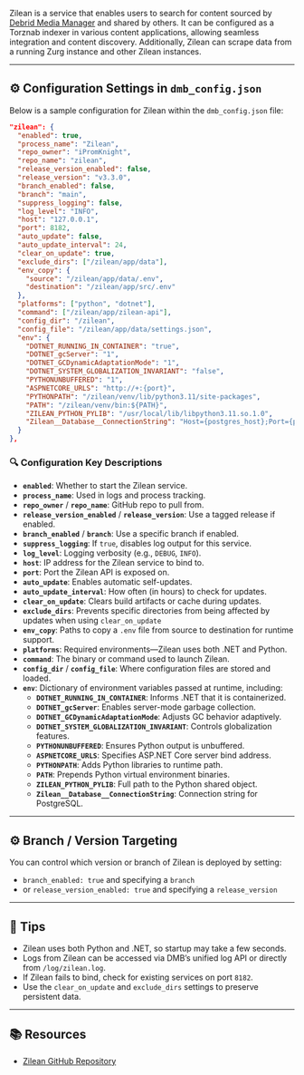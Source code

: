 Zilean is a service that enables users to search for content sourced by [Debrid Media Manager](https://github.com/debridmediamanager/) and shared by others. It can be configured as a Torznab indexer in various content applications, allowing seamless integration and content discovery. Additionally, Zilean can scrape data from a running Zurg instance and other Zilean instances. 

---

## ⚙️ Configuration Settings in `dmb_config.json`

Below is a sample configuration for Zilean within the `dmb_config.json` file:

```json
"zilean": {
  "enabled": true,
  "process_name": "Zilean",
  "repo_owner": "iPromKnight",
  "repo_name": "zilean",
  "release_version_enabled": false,
  "release_version": "v3.3.0",
  "branch_enabled": false,
  "branch": "main",
  "suppress_logging": false,
  "log_level": "INFO",
  "host": "127.0.0.1",
  "port": 8182,
  "auto_update": false,
  "auto_update_interval": 24,
  "clear_on_update": true,
  "exclude_dirs": ["/zilean/app/data"],
  "env_copy": {
    "source": "/zilean/app/data/.env",
    "destination": "/zilean/app/src/.env"
  },
  "platforms": ["python", "dotnet"],
  "command": ["/zilean/app/zilean-api"],
  "config_dir": "/zilean",
  "config_file": "/zilean/app/data/settings.json",
  "env": {
    "DOTNET_RUNNING_IN_CONTAINER": "true",
    "DOTNET_gcServer": "1",
    "DOTNET_GCDynamicAdaptationMode": "1",
    "DOTNET_SYSTEM_GLOBALIZATION_INVARIANT": "false",
    "PYTHONUNBUFFERED": "1",
    "ASPNETCORE_URLS": "http://+:{port}",
    "PYTHONPATH": "/zilean/venv/lib/python3.11/site-packages",
    "PATH": "/zilean/venv/bin:${PATH}",
    "ZILEAN_PYTHON_PYLIB": "/usr/local/lib/libpython3.11.so.1.0",
    "Zilean__Database__ConnectionString": "Host={postgres_host};Port={postgres_port};Database=zilean;Username={postgres_user};Password={postgres_password};Timeout=300;CommandTimeout=3600;"
  }
},
```

### 🔍 Configuration Key Descriptions

- **`enabled`**: Whether to start the Zilean service.
- **`process_name`**: Used in logs and process tracking.
- **`repo_owner`** / **`repo_name`**: GitHub repo to pull from.
- **`release_version_enabled`** / **`release_version`**: Use a tagged release if enabled.
- **`branch_enabled`** / **`branch`**: Use a specific branch if enabled.
- **`suppress_logging`**: If `true`, disables log output for this service.
- **`log_level`**: Logging verbosity (e.g., `DEBUG`, `INFO`).
- **`host`**: IP address for the Zilean service to bind to.
- **`port`**: Port the Zilean API is exposed on.
- **`auto_update`**: Enables automatic self-updates.
- **`auto_update_interval`**: How often (in hours) to check for updates.
- **`clear_on_update`**: Clears build artifacts or cache during updates.
- **`exclude_dirs`**: Prevents specific directories from being affected by updates when using `clear_on_update`
- **`env_copy`**: Paths to copy a `.env` file from source to destination for runtime support.
- **`platforms`**: Required environments—Zilean uses both .NET and Python.
- **`command`**: The binary or command used to launch Zilean.
- **`config_dir`** / **`config_file`**: Where configuration files are stored and loaded.
- **`env`**: Dictionary of environment variables passed at runtime, including:
  - **`DOTNET_RUNNING_IN_CONTAINER`**: Informs .NET that it is containerized.
  - **`DOTNET_gcServer`**: Enables server-mode garbage collection.
  - **`DOTNET_GCDynamicAdaptationMode`**: Adjusts GC behavior adaptively.
  - **`DOTNET_SYSTEM_GLOBALIZATION_INVARIANT`**: Controls globalization features.
  - **`PYTHONUNBUFFERED`**: Ensures Python output is unbuffered.
  - **`ASPNETCORE_URLS`**: Specifies ASP.NET Core server bind address.
  - **`PYTHONPATH`**: Adds Python libraries to runtime path.
  - **`PATH`**: Prepends Python virtual environment binaries.
  - **`ZILEAN_PYTHON_PYLIB`**: Full path to the Python shared object.
  - **`Zilean__Database__ConnectionString`**: Connection string for PostgreSQL.

---

## ⚙️ Branch / Version Targeting
You can control which version or branch of Zilean is deployed by setting:

- `branch_enabled: true` and specifying a `branch`
- or `release_version_enabled: true` and specifying a `release_version`

---

## 🧠 Tips
- Zilean uses both Python and .NET, so startup may take a few seconds.
- Logs from Zilean can be accessed via DMB’s unified log API or directly from `/log/zilean.log`.
- If Zilean fails to bind, check for existing services on port `8182`.
- Use the `clear_on_update` and `exclude_dirs` settings to preserve persistent data.

---

## 📚 Resources
- [Zilean GitHub Repository](https://github.com/iPromKnight/zilean)
